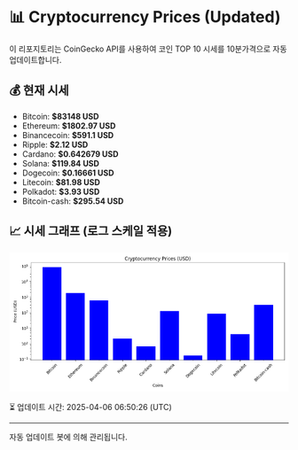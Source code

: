 
# 📊 Cryptocurrency Prices (Updated)

이 리포지토리는 CoinGecko API를 사용하여 코인 TOP 10 시세를 10분가격으로 자동 업데이트합니다.

## 💰 현재 시세
- Bitcoin: **$83148 USD**
- Ethereum: **$1802.97 USD**
- Binancecoin: **$591.1 USD**
- Ripple: **$2.12 USD**
- Cardano: **$0.642679 USD**
- Solana: **$119.84 USD**
- Dogecoin: **$0.16661 USD**
- Litecoin: **$81.98 USD**
- Polkadot: **$3.93 USD**
- Bitcoin-cash: **$295.54 USD**

## 📈 시세 그래프 (로그 스케일 적용)
![Crypto Prices](crypto_prices.png)

⏳ 업데이트 시간: 2025-04-06 06:50:26 (UTC)

---
자동 업데이트 봇에 의해 관리됩니다.
